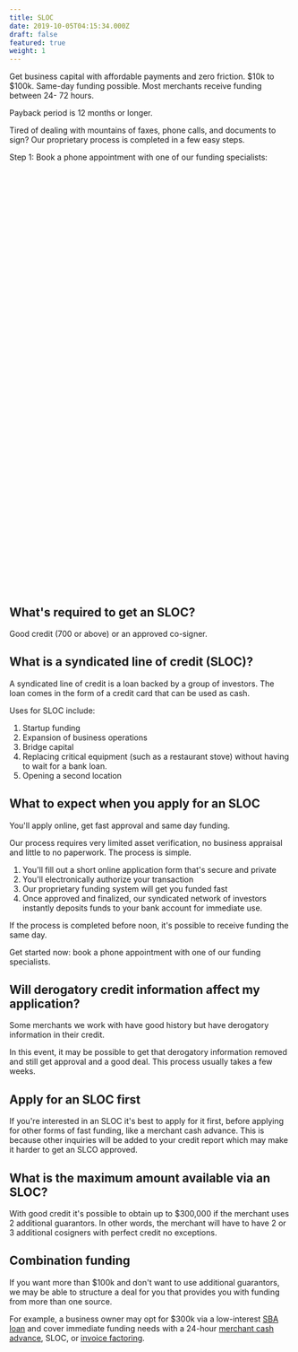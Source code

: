 ```yaml
---
title: SLOC
date: 2019-10-05T04:15:34.000Z
draft: false
featured: true
weight: 1
---
```

Get business capital with affordable payments and zero friction. $10k to $100k. Same-day funding possible. Most merchants receive funding between 24- 72 hours. 

Payback period is 12 months or longer.

Tired of dealing with mountains of faxes, phone calls, and documents to sign? Our proprietary process is completed in a few easy steps. 

Step 1: Book a phone appointment with one of our funding specialists: 

<!-- Calendly inline widget begin -->

<div class="calendly-inline-widget" data-url="https://calendly.com/spearfish/consultation" style="min-width:320px;height:730px;"></div>
<script type="text/javascript" src="https://assets.calendly.com/assets/external/widget.js"></script>
<!-- Calendly inline widget end --><br/>

## What's required to get an SLOC?

Good credit (700 or above) or an approved co-signer.

## What is a syndicated line of credit (SLOC)?

A syndicated line of credit is a loan backed by a group of investors. The loan comes in the form of a credit card that can be used as cash.

Uses for SLOC include: 

1. Startup funding
2. Expansion of business operations
3. Bridge capital
4. Replacing critical equipment (such as a restaurant stove) without having to wait for a bank loan.
5. Opening a second location

## What to expect when you apply for an SLOC

You'll apply online, get fast approval and same day funding.

Our process requires very limited asset verification, no business appraisal and little to no paperwork. The process is simple.

1. You'll fill out a short online application form that's secure and private
2. You'll electronically authorize your transaction
3. Our proprietary funding system will get you funded fast
4. Once approved and finalized, our syndicated network of investors instantly deposits funds to your bank account for immediate use.

If the process is completed before noon, it's possible to receive funding the same day. 

Get started now: book a phone appointment with one of our funding specialists.

## Will derogatory credit information affect my application?

Some merchants we work with have good history but have derogatory information in their credit. 

In this event, it may be possible to get that derogatory information removed and still get approval and a good deal. This process usually takes a few weeks.

## Apply for an SLOC first

If you're interested in an SLOC it's best to apply for it first, before applying for other forms of fast funding, like a merchant cash advance. This is because other inquiries will be added to your credit report which may make it harder to get an SLCO approved.

## What is the maximum amount available via an SLOC?

With good credit it's possible to obtain up to $300,000 if the merchant uses 2 additional guarantors. In other words, the merchant will have to have 2 or 3 additional cosigners with perfect credit no exceptions.

## Combination funding

If you want more than $100k and don't want to use additional guarantors, we may be able to structure a deal for you that provides you with funding from more than one source. 

For example, a business owner may opt for $300k via a low-interest [SBA loan](/services/sba-loan/) and cover immediate funding needs with a 24-hour [merchant cash advance](/services/merchant-cash-advance/), SLOC, or [invoice factoring](/services/invoice-factoring/).
